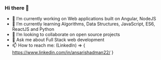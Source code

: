 ### Hi there 👋
 - 🔭 I’m currently working on Web applications built on Angular, NodeJS
 - 🌱 I’m currently learning Algorithms, Data Structures, JavaScript, ES6, ReactJS and Python
 - 👯 I’m looking to collaborate on open source projects
 - 💬 Ask me about Full Stack web development
 - 📫 How to reach me: (LinkedIn) => { https://www.linkedin.com/in/ansarishadman22/ }
